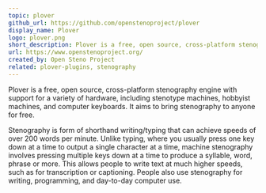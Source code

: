 ```yaml
---
topic: plover
github_url: https://github.com/openstenoproject/plover
display_name: Plover
logo: plover.png
short_description: Plover is a free, open source, cross-platform stenography engine.
url: https://www.openstenoproject.org/
created_by: Open Steno Project
related: plover-plugins, stenography
---
```

Plover is a free, open source, cross-platform stenography engine with support for a variety of hardware, including stenotype machines, hobbyist machines, and computer keyboards. It aims to bring stenography to anyone for free.

Stenography is form of shorthand writing/typing that can achieve speeds of over 200 words per minute. Unlike typing, where you usually press one key down at a time to output a single character at a time, machine stenography involves pressing multiple keys down at a time to produce a syllable, word, phrase or more. This allows people to write text at much higher speeds, such as for transcription or captioning. People also use stenography for writing, programming, and day-to-day computer use.

